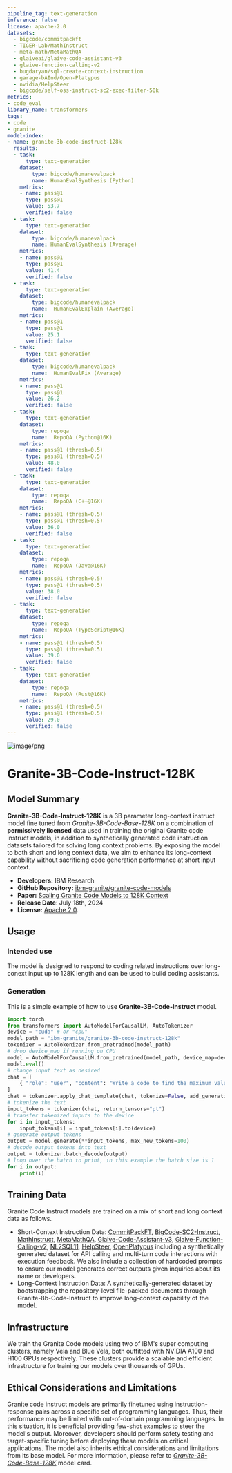 ```yaml
---
pipeline_tag: text-generation
inference: false
license: apache-2.0
datasets:
  - bigcode/commitpackft
  - TIGER-Lab/MathInstruct
  - meta-math/MetaMathQA
  - glaiveai/glaive-code-assistant-v3
  - glaive-function-calling-v2
  - bugdaryan/sql-create-context-instruction
  - garage-bAInd/Open-Platypus
  - nvidia/HelpSteer
  - bigcode/self-oss-instruct-sc2-exec-filter-50k
metrics:
- code_eval
library_name: transformers
tags:
- code
- granite
model-index:
- name: granite-3b-code-instruct-128k
  results:
  - task:
      type: text-generation
    dataset:
        type: bigcode/humanevalpack 
        name: HumanEvalSynthesis (Python)
    metrics:
    - name: pass@1
      type: pass@1
      value: 53.7
      verified: false
  - task:
      type: text-generation
    dataset:
        type: bigcode/humanevalpack  
        name: HumanEvalSynthesis (Average)
    metrics:
    - name: pass@1
      type: pass@1
      value: 41.4
      verified: false
  - task:
      type: text-generation
    dataset:
        type: bigcode/humanevalpack  
        name:  HumanEvalExplain (Average)
    metrics:
    - name: pass@1
      type: pass@1
      value: 25.1
      verified: false
  - task:
      type: text-generation
    dataset:
        type: bigcode/humanevalpack  
        name:  HumanEvalFix (Average)
    metrics:
    - name: pass@1
      type: pass@1
      value: 26.2
      verified: false
  - task:
      type: text-generation
    dataset:
        type: repoqa  
        name:  RepoQA (Python@16K)
    metrics:
    - name: pass@1 (thresh=0.5)
      type: pass@1 (thresh=0.5)
      value: 48.0
      verified: false
  - task:
      type: text-generation
    dataset:
        type: repoqa  
        name:  RepoQA (C++@16K)
    metrics:
    - name: pass@1 (thresh=0.5)
      type: pass@1 (thresh=0.5)
      value: 36.0
      verified: false
  - task:
      type: text-generation
    dataset:
        type: repoqa  
        name:  RepoQA (Java@16K)
    metrics:
    - name: pass@1 (thresh=0.5)
      type: pass@1 (thresh=0.5)
      value: 38.0
      verified: false
  - task:
      type: text-generation
    dataset:
        type: repoqa  
        name:  RepoQA (TypeScript@16K)
    metrics:
    - name: pass@1 (thresh=0.5)
      type: pass@1 (thresh=0.5)
      value: 39.0
      verified: false
  - task:
      type: text-generation
    dataset:
        type: repoqa  
        name:  RepoQA (Rust@16K)
    metrics:
    - name: pass@1 (thresh=0.5)
      type: pass@1 (thresh=0.5)
      value: 29.0
      verified: false
---
```



![image/png](https://cdn-uploads.huggingface.co/production/uploads/62cd5057674cdb524450093d/1hzxoPwqkBJXshKVVe6_9.png)

# Granite-3B-Code-Instruct-128K

## Model Summary
**Granite-3B-Code-Instruct-128K** is a 3B parameter long-context instruct model fine tuned from *Granite-3B-Code-Base-128K* on a combination of **permissively licensed** data used in training the original Granite code instruct models, in addition to synthetically generated code instruction datasets tailored for solving long context problems. By exposing the model to both short and long context data, we aim to enhance its long-context capability without sacrificing code generation performance at short input context.

- **Developers:** IBM Research
- **GitHub Repository:** [ibm-granite/granite-code-models](https://github.com/ibm-granite/granite-code-models)
- **Paper:** [Scaling Granite Code Models to 128K Context](https://arxiv.org/abs/2405.04324)
- **Release Date**: July 18th, 2024
- **License:** [Apache 2.0](https://www.apache.org/licenses/LICENSE-2.0).

## Usage
### Intended use
The model is designed to respond to coding related instructions over long-conext input up to 128K length and can be used to build coding assistants.

<!-- TO DO: Check starcoder2 instruct code example that includes the template https://huggingface.co/bigcode/starcoder2-15b-instruct-v0.1 -->

### Generation
This is a simple example of how to use **Granite-3B-Code-Instruct** model.

```python
import torch
from transformers import AutoModelForCausalLM, AutoTokenizer
device = "cuda" # or "cpu"
model_path = "ibm-granite/granite-3b-code-instruct-128k"
tokenizer = AutoTokenizer.from_pretrained(model_path)
# drop device_map if running on CPU
model = AutoModelForCausalLM.from_pretrained(model_path, device_map=device)
model.eval()
# change input text as desired
chat = [
    { "role": "user", "content": "Write a code to find the maximum value in a list of numbers." },
]
chat = tokenizer.apply_chat_template(chat, tokenize=False, add_generation_prompt=True)
# tokenize the text
input_tokens = tokenizer(chat, return_tensors="pt")
# transfer tokenized inputs to the device
for i in input_tokens:
    input_tokens[i] = input_tokens[i].to(device)
# generate output tokens
output = model.generate(**input_tokens, max_new_tokens=100)
# decode output tokens into text
output = tokenizer.batch_decode(output)
# loop over the batch to print, in this example the batch size is 1
for i in output:
    print(i)
```

<!-- TO DO: Check this part -->
## Training Data
Granite Code Instruct models are trained on a mix of short and long context data as follows.
* Short-Context Instruction Data: [CommitPackFT](https://huggingface.co/datasets/bigcode/commitpackft), [BigCode-SC2-Instruct](bigcode/self-oss-instruct-sc2-exec-filter-50k), [MathInstruct](https://huggingface.co/datasets/TIGER-Lab/MathInstruct), [MetaMathQA](https://huggingface.co/datasets/meta-math/MetaMathQA), [Glaive-Code-Assistant-v3](https://huggingface.co/datasets/glaiveai/glaive-code-assistant-v3), [Glaive-Function-Calling-v2](https://huggingface.co/datasets/glaiveai/glaive-function-calling-v2), [NL2SQL11](https://huggingface.co/datasets/bugdaryan/sql-create-context-instruction), [HelpSteer](https://huggingface.co/datasets/nvidia/HelpSteer), [OpenPlatypus](https://huggingface.co/datasets/garage-bAInd/Open-Platypus) including a synthetically generated dataset for API calling and multi-turn code interactions with execution feedback. We also include a collection of hardcoded prompts to ensure our model generates correct outputs given inquiries about its name or developers.
* Long-Context Instruction Data: A synthetically-generated dataset by bootstrapping the repository-level file-packed documents through Granite-8b-Code-Instruct to improve long-context capability of the model.
  
## Infrastructure
We train the Granite Code models using two of IBM's super computing clusters, namely Vela and Blue Vela, both outfitted with NVIDIA A100 and H100 GPUs respectively. These clusters provide a scalable and efficient infrastructure for training our models over thousands of GPUs.

## Ethical Considerations and Limitations
Granite code instruct models are primarily finetuned using instruction-response pairs across a specific set of programming languages. Thus, their performance may be limited with out-of-domain programming languages. In this situation, it is beneficial providing few-shot examples to steer the model's output. Moreover, developers should perform safety testing and target-specific tuning before deploying these models on critical applications. The model also inherits ethical considerations and limitations from its base model. For more information, please refer to *[Granite-3B-Code-Base-128K](https://huggingface.co/ibm-granite/granite-3b-code-base-128k)* model card.
